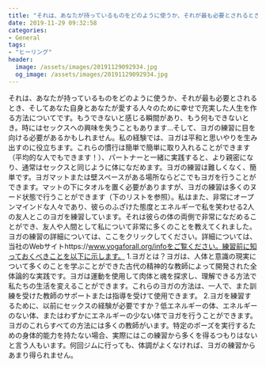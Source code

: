 ```yaml
---
title: "それは、あなたが持っているものをどのように使うか、それが最も必要とされるとき、そしてあなた自身とあなたが愛する人々のために幸せで充実した人生を作る方法についてです。"
date: 2019-11-29 09:32:58
categories:
- General
tags:
- "ヒーリング"
header:
  image: /assets/images/20191129092934.jpg
  og_image: /assets/images/20191129092934.jpg
---
```


それは、あなたが持っているものをどのように使うか、それが最も必要とされるとき、そしてあなた自身とあなたが愛する人々のために幸せで充実した人生を作る方法についてです。もうできないと感じる瞬間があり、もう何もできないとき。時にはセックスへの興味を失うこともあります…そして、ヨガの練習に目を向ける必要があるかもしれません。私の経験では、ヨガは平和と思いやりを生み出すのに役立ちます。これらの慣行は簡単で簡単に取り入れることができます（平均的な人でもできます！）、パートナーと一緒に実践すると、より親密になり、通常はセックスと同じように体になだめます。ヨガの練習は難しくなく、簡単です。ヨガマットまたは壁スペースがある場所ならどこでもヨガを行うことができます。マットの下にタオルを置く必要がありますが、ヨガの練習は多くのヌード状態で行うことができます（下のリストを参照）。私はまた、非常にオープンマインドな人々であり、彼らのふざけた態度とエネルギーで私を笑わせる2人の友人とこのヨガを練習しています。それは彼らの体の両側で非常になだめることができ、友人や人間として私について非常に多くのことを教えてくれました。ヨガの練習の詳細については、ここをクリックしてください。詳細については、当社のWebサイトhttps://www.yogaforall.org/infoをご覧ください。練習前に知っておくべきことを以下に示します。 1.ヨガとは？ヨガは、人体と意識の現実について多くのことを学ぶことができた古代の精神的な教師によって開発された全体論的な実践です。ヨガは運動を使用して肉体と魂を探求し、理解できる方法で私たちの生活を変えることができます。これらのヨガの方法は、一人で、また訓練を受けた教師のサポートまたは指導を受けて使用できます。 2.ヨガを練習するために、以前にセックスの経験が必要ですか？低エネルギーの体、エネルギーのない体、またはわずかにエネルギーの少ない体でヨガを行うことができます。ヨガのこれらすべての方法には多くの教師がいます。特定のポーズを実行するための身体的能力を持たない場合、実際にはこの練習から多くを得るつもりはないと言う人もいます。何回ジムに行っても、体調がよくなければ、ヨガの練習からあまり得られません。
